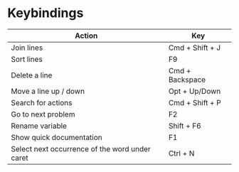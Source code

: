 # Keybindings


Action | Key 
---------- | -----------
Join lines | Cmd + Shift + J 
Sort lines | F9
Delete a line | Cmd + Backspace
Move a line up / down | Opt + Up/Down
Search for actions | Cmd + Shift + P
Go to next problem | F2
Rename variable | Shift + F6
Show quick documentation | F1
Select next occurrence of the word under caret | Ctrl + N